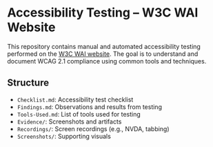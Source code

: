 # Accessibility Testing – W3C WAI Website

This repository contains manual and automated accessibility testing performed on the [W3C WAI website](https://www.w3.org/WAI/). The goal is to understand and document WCAG 2.1 compliance using common tools and techniques.

## Structure
- `Checklist.md`: Accessibility test checklist
- `Findings.md`: Observations and results from testing
- `Tools-Used.md`: List of tools used for testing
- `Evidence/`: Screenshots and artifacts
- `Recordings/`: Screen recordings (e.g., NVDA, tabbing)
- `Screenshots/`: Supporting visuals
